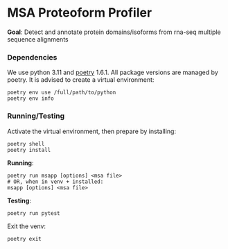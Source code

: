 # MSA Proteoform Profiler

**Goal**: Detect and annotate protein domains/isoforms from rna-seq multiple sequence alignments



### Dependencies

We use python 3.11 and [poetry](https://github.com/python-poetry/poetry) 1.6.1.
All package versions are managed by poetry. It is advised to create a virtual environment:
```
poetry env use /full/path/to/python
poetry env info
```

### Running/Testing

Activate the virtual environment, then prepare by installing:
```
poetry shell
poetry install
```

**Running**:
```
poetry run msapp [options] <msa file>
# OR, when in venv + installed:
msapp [options] <msa file>
```

**Testing**:
```
poetry run pytest
```

Exit the venv:
```
poetry exit
```
